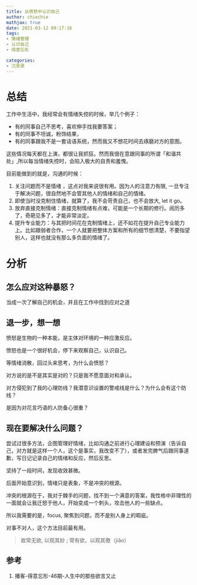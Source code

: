 ```yaml
---
title: 从愤怒中认识自己
author: chiechie
mathjax: true
date: 2021-03-12 09:17:16
tags:
- 情绪管理
- 认识自己
- 得意忘形

categories: 
- 沉思录
---
```


# 总结
工作中生活中，我经常会有情绪失控的时候，举几个例子：

- 有的同事自己不思考，喜欢伸手找我要答案；
- 有的同事不坦诚，粉饰结果，
- 有的同事跟我不是一套话语系统，然而我又不想花时间去琢磨对方的意图。

这些情况每天都在上演，都很让我抓狂。然而我很在意跟同事的所谓「和谐共处」,所以每当情绪失控时，会陷入极大的自责和羞愧。

目前能做到的就是，沟通的时候：

1. 关注问题而不是情绪 ，这点对我来说很有用。因为人的注意力有限, 一旦专注于解决问题，很自然地不会管其他人的情绪和自己的情绪。
2. 即使当时没克制住情绪，就算了，我不会苛责自己，也不会放大, let it go。
3. 放弃直接克制情绪：直接克制情绪有点难，可能是一个长期的修行。阅历多了，奇葩见多了，才能非常淡定。
4. 提升专业能力：与其把时间花在克制情绪上，还不如花在提升自己专业能力上。比如跟弱者合作，一个人就要把整体方案和所有的细节想清楚，不要指望别人，这样也就没有那么多负面的情绪了。

# 分析

## 怎么应对这种暴怒？

当成一次了解自己的机会，并且在工作中找到应对之道

## 退一步，想一想

愤怒是生物的一种本能，是主体对环境的一种应激反应。

愤怒也是一个很好机会，停下来观察自己，认识自己。

等情绪消散，回过头来思考，为什么会愤怒？

对方说的是不是其实是对的？只是我不愿意面对和承认。

对方侵犯到了我的心理防线？我潜意识设置的警戒线是什么？为什么会有这个防线？

是因为对花言巧语的人防备心很重？


## 现在要解决什么问题？


尝试过很多方法，企图管理好情绪，比如沟通之前进行心理建设和预演（告诉自己，对方就是这样一个人，这个是事实，我改变不了），或者发完脾气后跟同事道歉，写日记记录自己的情绪和反应，然后反思。

坚持了一段时间，发现收效甚微。

后面开始意识到，情绪只是表象，不是冲突的根源。

冲突的根源在于，我对于棘手的问题，找不到一个满意的答案，我性格中非理性的一面就会让我迁怒于他人，开始变成一个刺头，攻击他人的一些缺点。

所以我需要的是，focus, 聚焦到问题，而不是别人身上的暇疵。

对事不对人，这个方法目前最有用。

> 故常无欲, 以观其妙 ; 常有欲，以观其徼（jiǎo）


## 参考

1. 播客-得意忘形-46期-人生中的那些欲言又止
